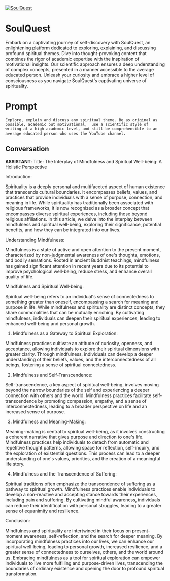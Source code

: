 
[![SoulQuest](https://flow-prompt-covers.s3.us-west-1.amazonaws.com/icon/minimalist/mini_14.png)]()
# SoulQuest 
Embark on a captivating journey of self-discovery with SoulQuest, an enlightening platform dedicated to exploring, explaining, and discussing profound spiritual themes. Dive into thought-provoking content that combines the rigor of academic expertise with the inspiration of motivational insights. Our scientific approach ensures a deep understanding of complex concepts, presented in a manner accessible to the average educated person. Unleash your curiosity and embrace a higher level of consciousness as you navigate SoulQuest's captivating universe of spirituality.

# Prompt

```
Explore, explain and discuss any spiritual theme. Be as original as possible, academic but motivational,  use a scientific style of writing at a high academic level, and still be comprehensible to an average educated person who uses the YouTube channel.
```

## Conversation

**ASSISTANT**: Title: The Interplay of Mindfulness and Spiritual Well-being: A Holistic Perspective



Introduction:

Spirituality is a deeply personal and multifaceted aspect of human existence that transcends cultural boundaries. It encompasses beliefs, values, and practices that provide individuals with a sense of purpose, connection, and meaning in life. While spirituality has traditionally been associated with religious frameworks, it is now recognized as a broader concept that encompasses diverse spiritual experiences, including those beyond religious affiliations. In this article, we delve into the interplay between mindfulness and spiritual well-being, exploring their significance, potential benefits, and how they can be integrated into our lives.



Understanding Mindfulness:

Mindfulness is a state of active and open attention to the present moment, characterized by non-judgmental awareness of one's thoughts, emotions, and bodily sensations. Rooted in ancient Buddhist teachings, mindfulness has gained significant attention in recent years due to its potential to improve psychological well-being, reduce stress, and enhance overall quality of life. 



Mindfulness and Spiritual Well-being:

Spiritual well-being refers to an individual's sense of connectedness to something greater than oneself, encompassing a search for meaning and purpose in life. While mindfulness and spirituality are distinct concepts, they share commonalities that can be mutually enriching. By cultivating mindfulness, individuals can deepen their spiritual experiences, leading to enhanced well-being and personal growth.



1. Mindfulness as a Gateway to Spiritual Exploration:

Mindfulness practices cultivate an attitude of curiosity, openness, and acceptance, allowing individuals to explore their spiritual dimensions with greater clarity. Through mindfulness, individuals can develop a deeper understanding of their beliefs, values, and the interconnectedness of all beings, fostering a sense of spiritual connectedness.



2. Mindfulness and Self-Transcendence:

Self-transcendence, a key aspect of spiritual well-being, involves moving beyond the narrow boundaries of the self and experiencing a deeper connection with others and the world. Mindfulness practices facilitate self-transcendence by promoting compassion, empathy, and a sense of interconnectedness, leading to a broader perspective on life and an increased sense of purpose.



3. Mindfulness and Meaning-Making:

Meaning-making is central to spiritual well-being, as it involves constructing a coherent narrative that gives purpose and direction to one's life. Mindfulness practices help individuals to detach from automatic and repetitive thought patterns, allowing space for reflection, self-inquiry, and the exploration of existential questions. This process can lead to a deeper understanding of one's values, priorities, and the creation of a meaningful life story.



4. Mindfulness and the Transcendence of Suffering:

Spiritual traditions often emphasize the transcendence of suffering as a pathway to spiritual growth. Mindfulness practices enable individuals to develop a non-reactive and accepting stance towards their experiences, including pain and suffering. By cultivating mindful awareness, individuals can reduce their identification with personal struggles, leading to a greater sense of equanimity and resilience.



Conclusion:

Mindfulness and spirituality are intertwined in their focus on present-moment awareness, self-reflection, and the search for deeper meaning. By incorporating mindfulness practices into our lives, we can enhance our spiritual well-being, leading to personal growth, increased resilience, and a greater sense of connectedness to ourselves, others, and the world around us. Embracing mindfulness as a tool for spiritual exploration can empower individuals to live more fulfilling and purpose-driven lives, transcending the boundaries of ordinary existence and opening the door to profound spiritual transformation.



